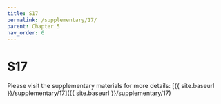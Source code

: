 ```yaml
---
title: S17
permalink: /supplementary/17/
parent: Chapter 5
nav_order: 6
---
```


# S17

Please visit the supplementary materials for more details: [{{ site.baseurl }}/supplementary/17]({{ site.baseurl }}/supplementary/17)
